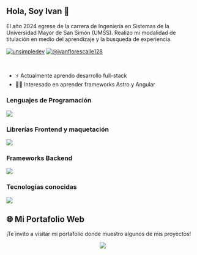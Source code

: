 ## Hola, Soy Ivan 👋


El año 2024 egrese de la carrera de Ingeniería en Sistemas de la Universidad Mayor de San Simón (UMSS).
Realizo mi modalidad de titulación en medio del aprendizaje y la busqueda de experiencia.

<p align="left">
    <a href="https://www.linkedin.com/in/ivan-flores-calle-78b646204/" target="blank"><img align="center" src="https://img.shields.io/badge/LinkedIn-0077B5?style=for-the-badge&logo=linkedin&logoColor=white" alt="unsimpledev"/></a>
    <a href = "mailto:ivanflorescalle128@gmail.com" target="blank"><img align="center" src="https://img.shields.io/badge/Gmail-D14836?style=for-the-badge&logo=gmail&logoColor=white" alt="@ivanflorescalle128"  /></a>
</p>

<br />

- ⚡ Actualmente aprendo desarrollo full-stack
- 👩‍💻 Interesado en aprender frameworks Astro y Angular

### Lenguajes de Programación
<p align="left">
  <a href="https://skillicons.dev">
    <img src="https://skillicons.dev/icons?i=java,php,py,js&perline=12" />
  </a>
</p>

### Librerías Frontend y maquetación
<p align="left">
  <a href="https://skillicons.dev">
    <img src="https://skillicons.dev/icons?i=css,html,react,bootstrap,tailwind&perline=12" />
  </a>
</p>

### Frameworks Backend
<p align="left">
  <a href="https://skillicons.dev">
    <img src="https://skillicons.dev/icons?i=django,laravel,spring&perline=12" />
  </a>
</p>

### Tecnologías conocidas
<p align="left">
  <a href="https://skillicons.dev">
    <img src="https://skillicons.dev/icons?i=vite,mysql,postgres,git,github,postman,vscode,bash,linux&perline=12" />
  </a>
</p>


## 🌐 Mi Portafolio Web

¡Te invito a visitar mi portafolio donde muestro algunos de mis proyectos!

<p align="center">
    <a href="https://ivanfc29.github.io/portafolio/" target="_blank">
        <img src="https://img.shields.io/badge/Ver%20Portafolio-white?style=for-the-badge&logo=brave" />
    </a>
</p>


